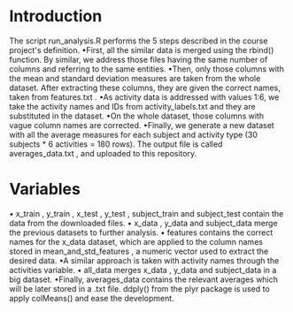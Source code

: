 
# Introduction
The script  run_analysis.R performs the 5 steps described in the course project's definition.
•First, all the similar data is merged using the  rbind()  function. By similar, we address those files having the same number of columns and referring to the same entities.
•Then, only those columns with the mean and standard deviation measures are taken from the whole dataset. After extracting these columns, they are given the correct names, taken from  features.txt .
•As activity data is addressed with values 1:6, we take the activity names and IDs from  activity_labels.txt  and they are substituted in the dataset.
•On the whole dataset, those columns with vague column names are corrected.
•Finally, we generate a new dataset with all the average measures for each subject and activity type (30 subjects * 6 activities = 180 rows). The output file is called  averages_data.txt , and uploaded to this repository.



# Variables
• x_train ,  y_train ,  x_test ,  y_test ,  subject_train  and  subject_test  contain the data from the downloaded files.
• x_data ,  y_data  and  subject_data  merge the previous datasets to further analysis.
• features  contains the correct names for the  x_data  dataset, which are applied to the column names stored in  mean_and_std_features , a numeric vector used to extract the desired data.
•A similar approach is taken with activity names through the  activities  variable.
• all_data  merges  x_data ,  y_data  and  subject_data  in a big dataset.
•Finally,  averages_data  contains the relevant averages which will be later stored in a  .txt  file.  ddply()  from the plyr package is used to apply  colMeans()  and ease the development.
